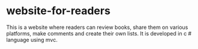 # website-for-readers


This is a website where readers can review books, share them on various platforms, make comments and create their own lists. It is developed in c # language using mvc.
